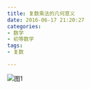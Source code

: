 ```yaml
---
title: 复数乘法的几何意义
date: 2016-06-17 21:20:27
categories:
- 数学
- 初等数学
tags:
- 复数

---
```

![图1](/img/复数乘法的几何意义.png)